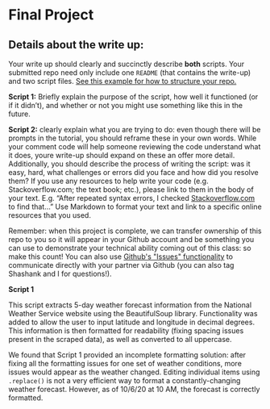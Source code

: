# Final Project

## Details about the write up:
Your write up should clearly and succinctly describe __both__ scripts. Your submitted repo need only include one `README` (that contains the write-up) and two script files. [See this example for how to structure your repo.](https://github.com/IDCE-MSGIS/sample-lab/tree/master)

**Script 1:** Briefly explain the purpose of the script, how well it functioned (or if it didn’t), and whether or not you might use something like this in the future.

**Script 2:** clearly explain what you are trying to do: even though there will be prompts in the tutorial, you should reframe these in your own words. While your comment code will help someone reviewing the code understand what it does, youre write-up should expand on these an offer more detail. Additionally, you should describe the process of writing the script: was it easy, hard, what challenges or errors did you face and how did you resolve them? If you use any resources to help write your code (e.g. Stackoverflow.com; the text book; etc.), please link to them in the body of your text. E.g. “After repeated syntax errors, I checked [Stackoverflow.com](https://stackoverflow.com/help/referencing) to find that…”  Use Markdown to format your text and link to a specific online resources that you used.

Remember: when this project is complete, we can transfer ownership of this repo to you so it will appear in your Github account and be something you can use to demonstrate your technical ability coming out of this class: so make this count! You can also use [Github's "Issues" functionality](https://guides.github.com/features/issues/) to communicate directly with your partner via Github (you can also tag Shashank and I for questions!). 

**Script 1**

This script extracts 5-day weather forecast information from the National Weather Service website using the BeautifulSoup library. Functionality was added to allow the user to input latitude and longitude in decimal degrees. This information is then formatted for readability (fixing spacing issues present in the scraped data), as well as converted to all uppercase.

We found that Script 1 provided an incomplete formatting solution: after fixing all the formatting issues for one set of weather conditions, more issues would appear as the weather changed. Editing individual items using  ```.replace()``` is not a very efficient way to format a constantly-changing weather forecast. However, as of 10/6/20 at 10 AM, the forecast is correctly formatted.
